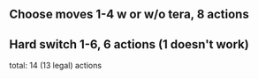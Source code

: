 ## Choose moves 1-4 w or w/o tera, 8 actions
## Hard switch 1-6, 6 actions (1 doesn't work)

total: 14 (13 legal) actions